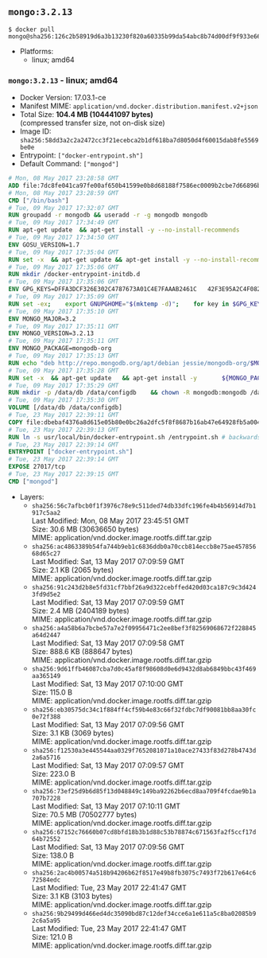 ## `mongo:3.2.13`

```console
$ docker pull mongo@sha256:126c2b58919d6a3b13230f820a60335b99da54abc8b74d00df9f933e66f56411
```

-	Platforms:
	-	linux; amd64

### `mongo:3.2.13` - linux; amd64

-	Docker Version: 17.03.1-ce
-	Manifest MIME: `application/vnd.docker.distribution.manifest.v2+json`
-	Total Size: **104.4 MB (104441097 bytes)**  
	(compressed transfer size, not on-disk size)
-	Image ID: `sha256:58dd3a2c2a2472cc3f21ecebca2b1df618ba7d8050d4f60015dab8fe5569be0e`
-	Entrypoint: `["docker-entrypoint.sh"]`
-	Default Command: `["mongod"]`

```dockerfile
# Mon, 08 May 2017 23:28:58 GMT
ADD file:7dc8fe041ca97fe00af650b41599e0b8d68188f7586ec0009b2cbe7d66896ba8 in / 
# Mon, 08 May 2017 23:28:59 GMT
CMD ["/bin/bash"]
# Tue, 09 May 2017 17:32:07 GMT
RUN groupadd -r mongodb && useradd -r -g mongodb mongodb
# Tue, 09 May 2017 17:34:49 GMT
RUN apt-get update 	&& apt-get install -y --no-install-recommends 		ca-certificates			jq 		numactl 	&& rm -rf /var/lib/apt/lists/*
# Tue, 09 May 2017 17:34:50 GMT
ENV GOSU_VERSION=1.7
# Tue, 09 May 2017 17:35:04 GMT
RUN set -x 	&& apt-get update && apt-get install -y --no-install-recommends wget && rm -rf /var/lib/apt/lists/* 	&& wget -O /usr/local/bin/gosu "https://github.com/tianon/gosu/releases/download/$GOSU_VERSION/gosu-$(dpkg --print-architecture)" 	&& wget -O /usr/local/bin/gosu.asc "https://github.com/tianon/gosu/releases/download/$GOSU_VERSION/gosu-$(dpkg --print-architecture).asc" 	&& export GNUPGHOME="$(mktemp -d)" 	&& gpg --keyserver ha.pool.sks-keyservers.net --recv-keys B42F6819007F00F88E364FD4036A9C25BF357DD4 	&& gpg --batch --verify /usr/local/bin/gosu.asc /usr/local/bin/gosu 	&& rm -r "$GNUPGHOME" /usr/local/bin/gosu.asc 	&& chmod +x /usr/local/bin/gosu 	&& gosu nobody true 	&& apt-get purge -y --auto-remove wget
# Tue, 09 May 2017 17:35:06 GMT
RUN mkdir /docker-entrypoint-initdb.d
# Tue, 09 May 2017 17:35:06 GMT
ENV GPG_KEYS=DFFA3DCF326E302C4787673A01C4E7FAAAB2461C 	42F3E95A2C4F08279C4960ADD68FA50FEA312927
# Tue, 09 May 2017 17:35:09 GMT
RUN set -ex; 	export GNUPGHOME="$(mktemp -d)"; 	for key in $GPG_KEYS; do 		gpg --keyserver ha.pool.sks-keyservers.net --recv-keys "$key"; 	done; 	gpg --export $GPG_KEYS > /etc/apt/trusted.gpg.d/mongodb.gpg; 	rm -r "$GNUPGHOME"; 	apt-key list
# Tue, 09 May 2017 17:35:10 GMT
ENV MONGO_MAJOR=3.2
# Tue, 09 May 2017 17:35:11 GMT
ENV MONGO_VERSION=3.2.13
# Tue, 09 May 2017 17:35:11 GMT
ENV MONGO_PACKAGE=mongodb-org
# Tue, 09 May 2017 17:35:13 GMT
RUN echo "deb http://repo.mongodb.org/apt/debian jessie/mongodb-org/$MONGO_MAJOR main" > /etc/apt/sources.list.d/mongodb-org.list
# Tue, 09 May 2017 17:35:28 GMT
RUN set -x 	&& apt-get update 	&& apt-get install -y 		${MONGO_PACKAGE}=$MONGO_VERSION 		${MONGO_PACKAGE}-server=$MONGO_VERSION 		${MONGO_PACKAGE}-shell=$MONGO_VERSION 		${MONGO_PACKAGE}-mongos=$MONGO_VERSION 		${MONGO_PACKAGE}-tools=$MONGO_VERSION 	&& rm -rf /var/lib/apt/lists/* 	&& rm -rf /var/lib/mongodb 	&& mv /etc/mongod.conf /etc/mongod.conf.orig
# Tue, 09 May 2017 17:35:29 GMT
RUN mkdir -p /data/db /data/configdb 	&& chown -R mongodb:mongodb /data/db /data/configdb
# Tue, 09 May 2017 17:35:30 GMT
VOLUME [/data/db /data/configdb]
# Tue, 23 May 2017 22:39:11 GMT
COPY file:dbebaf4376a8d615e05b80e0bc26a2dfc5f8f8687b16ab47e64928fb5a00498d in /usr/local/bin/ 
# Tue, 23 May 2017 22:39:13 GMT
RUN ln -s usr/local/bin/docker-entrypoint.sh /entrypoint.sh # backwards compat
# Tue, 23 May 2017 22:39:14 GMT
ENTRYPOINT ["docker-entrypoint.sh"]
# Tue, 23 May 2017 22:39:14 GMT
EXPOSE 27017/tcp
# Tue, 23 May 2017 22:39:15 GMT
CMD ["mongod"]
```

-	Layers:
	-	`sha256:56c7afbcb0f1f3976c78e9c511ded74db33dfc196fe4b4b56914d7b1917c5aa2`  
		Last Modified: Mon, 08 May 2017 23:45:51 GMT  
		Size: 30.6 MB (30636650 bytes)  
		MIME: application/vnd.docker.image.rootfs.diff.tar.gzip
	-	`sha256:ac4863389b54fa744b9eb1c6836ddb0a70ccb814eccb8e75ae45785668d65c27`  
		Last Modified: Sat, 13 May 2017 07:09:59 GMT  
		Size: 2.1 KB (2065 bytes)  
		MIME: application/vnd.docker.image.rootfs.diff.tar.gzip
	-	`sha256:91c243d2b8e5fd31cf7bbf26a9d322cebffed420d03ca187c9c3d4243fd9d5e2`  
		Last Modified: Sat, 13 May 2017 07:09:59 GMT  
		Size: 2.4 MB (2404189 bytes)  
		MIME: application/vnd.docker.image.rootfs.diff.tar.gzip
	-	`sha256:a4a58b6a7bcbe57a7e2f09956471c2ee8bef3f82569068672f228845a64d2447`  
		Last Modified: Sat, 13 May 2017 07:09:58 GMT  
		Size: 888.6 KB (888647 bytes)  
		MIME: application/vnd.docker.image.rootfs.diff.tar.gzip
	-	`sha256:9d61ffb46087cba7d0c45af8f98608d0e6d9432d8ab6849bbc43f469aa365149`  
		Last Modified: Sat, 13 May 2017 07:10:00 GMT  
		Size: 115.0 B  
		MIME: application/vnd.docker.image.rootfs.diff.tar.gzip
	-	`sha256:eb30575dc34c1f884ff4cf59b4e83c66f32fdbc7df90081bb8aa30fc0e72f388`  
		Last Modified: Sat, 13 May 2017 07:09:56 GMT  
		Size: 3.1 KB (3069 bytes)  
		MIME: application/vnd.docker.image.rootfs.diff.tar.gzip
	-	`sha256:f12530a3e445544aa0329f7652081071a10ace27433f83d278b4743d2a6a5716`  
		Last Modified: Sat, 13 May 2017 07:09:57 GMT  
		Size: 223.0 B  
		MIME: application/vnd.docker.image.rootfs.diff.tar.gzip
	-	`sha256:73ef25d9b6d85f13d048849c149ba92262b6ecd8aa709f4fcdae9b1a707b7228`  
		Last Modified: Sat, 13 May 2017 07:10:11 GMT  
		Size: 70.5 MB (70502777 bytes)  
		MIME: application/vnd.docker.image.rootfs.diff.tar.gzip
	-	`sha256:67152c76660b07cd8bfd18b3b1d88c53b78874c671563fa2f5ccf17d64b72552`  
		Last Modified: Sat, 13 May 2017 07:09:56 GMT  
		Size: 138.0 B  
		MIME: application/vnd.docker.image.rootfs.diff.tar.gzip
	-	`sha256:2ac4b00574a518b94206b62f8517e49b8fb3075c7493f72b617e64c672584edc`  
		Last Modified: Tue, 23 May 2017 22:41:47 GMT  
		Size: 3.1 KB (3103 bytes)  
		MIME: application/vnd.docker.image.rootfs.diff.tar.gzip
	-	`sha256:9b29499d466ed4dc35090bd87c12def34cce6a1e611a5c8ba02085b92c6a5a95`  
		Last Modified: Tue, 23 May 2017 22:41:47 GMT  
		Size: 121.0 B  
		MIME: application/vnd.docker.image.rootfs.diff.tar.gzip
